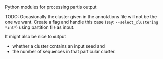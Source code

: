 Python modules for processing partis output

TODO:
Occasionally the cluster given in the annotations file will not be the one we want.
Create a flag and handle this case (say: `--select_clustering *int*`) using partition file as input.

It might also be nice to output
- whether a cluster contains an input seed and 
- the number of sequences in that particular cluster.

